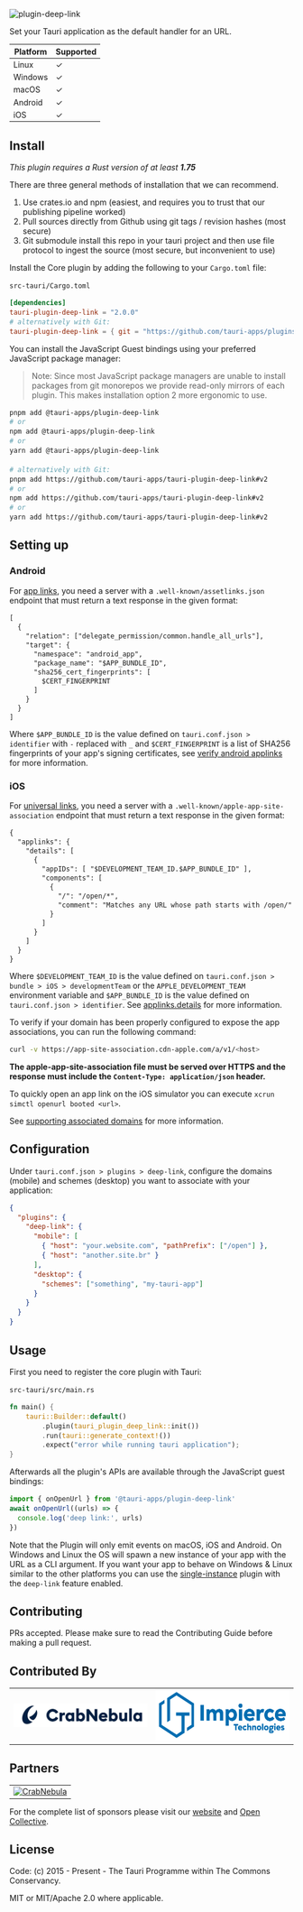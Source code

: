 ![plugin-deep-link](https://github.com/tauri-apps/plugins-workspace/raw/v2/plugins/deep-link/banner.png)

Set your Tauri application as the default handler for an URL.

| Platform | Supported |
| -------- | --------- |
| Linux    | ✓         |
| Windows  | ✓         |
| macOS    | ✓         |
| Android  | ✓         |
| iOS      | ✓         |

## Install

_This plugin requires a Rust version of at least **1.75**_

There are three general methods of installation that we can recommend.

1. Use crates.io and npm (easiest, and requires you to trust that our publishing pipeline worked)
2. Pull sources directly from Github using git tags / revision hashes (most secure)
3. Git submodule install this repo in your tauri project and then use file protocol to ingest the source (most secure, but inconvenient to use)

Install the Core plugin by adding the following to your `Cargo.toml` file:

`src-tauri/Cargo.toml`

```toml
[dependencies]
tauri-plugin-deep-link = "2.0.0"
# alternatively with Git:
tauri-plugin-deep-link = { git = "https://github.com/tauri-apps/plugins-workspace", branch = "v2" }
```

You can install the JavaScript Guest bindings using your preferred JavaScript package manager:

> Note: Since most JavaScript package managers are unable to install packages from git monorepos we provide read-only mirrors of each plugin. This makes installation option 2 more ergonomic to use.

```sh
pnpm add @tauri-apps/plugin-deep-link
# or
npm add @tauri-apps/plugin-deep-link
# or
yarn add @tauri-apps/plugin-deep-link

# alternatively with Git:
pnpm add https://github.com/tauri-apps/tauri-plugin-deep-link#v2
# or
npm add https://github.com/tauri-apps/tauri-plugin-deep-link#v2
# or
yarn add https://github.com/tauri-apps/tauri-plugin-deep-link#v2
```

## Setting up

### Android

For [app links](https://developer.android.com/training/app-links#android-app-links), you need a server with a `.well-known/assetlinks.json` endpoint that must return a text response in the given format:

```
[
  {
    "relation": ["delegate_permission/common.handle_all_urls"],
    "target": {
      "namespace": "android_app",
      "package_name": "$APP_BUNDLE_ID",
      "sha256_cert_fingerprints": [
        $CERT_FINGERPRINT
      ]
    }
  }
]
```

Where `$APP_BUNDLE_ID` is the value defined on `tauri.conf.json > identifier` with `-` replaced with `_` and `$CERT_FINGERPRINT` is a list of SHA256 fingerprints of your app's signing certificates, see [verify android applinks](https://developer.android.com/training/app-links/verify-android-applinks#web-assoc) for more information.

### iOS

For [universal links](https://developer.apple.com/documentation/xcode/allowing-apps-and-websites-to-link-to-your-content?language=objc), you need a server with a `.well-known/apple-app-site-association` endpoint that must return a text response in the given format:

```
{
  "applinks": {
    "details": [
      {
        "appIDs": [ "$DEVELOPMENT_TEAM_ID.$APP_BUNDLE_ID" ],
        "components": [
          {
            "/": "/open/*",
            "comment": "Matches any URL whose path starts with /open/"
          }
        ]
      }
    ]
  }
}
```

Where `$DEVELOPMENT_TEAM_ID` is the value defined on `tauri.conf.json > bundle > iOS > developmentTeam` or the `APPLE_DEVELOPMENT_TEAM` environment variable and `$APP_BUNDLE_ID` is the value defined on `tauri.conf.json > identifier`. See [applinks.details](https://developer.apple.com/documentation/bundleresources/applinks/details) for more information.

To verify if your domain has been properly configured to expose the app associations, you can run the following command:

```sh
curl -v https://app-site-association.cdn-apple.com/a/v1/<host>
```

**The apple-app-site-association file must be served over HTTPS and the response must include the `Content-Type: application/json` header.**

To quickly open an app link on the iOS simulator you can execute `xcrun simctl openurl booted <url>`.

See [supporting associated domains](https://developer.apple.com/documentation/xcode/supporting-associated-domains?language=objc) for more information.

## Configuration

Under `tauri.conf.json > plugins > deep-link`, configure the domains (mobile) and schemes (desktop) you want to associate with your application:

```json
{
  "plugins": {
    "deep-link": {
      "mobile": [
        { "host": "your.website.com", "pathPrefix": ["/open"] },
        { "host": "another.site.br" }
      ],
      "desktop": {
        "schemes": ["something", "my-tauri-app"]
      }
    }
  }
}
```

## Usage

First you need to register the core plugin with Tauri:

`src-tauri/src/main.rs`

```rust
fn main() {
    tauri::Builder::default()
        .plugin(tauri_plugin_deep_link::init())
        .run(tauri::generate_context!())
        .expect("error while running tauri application");
}
```

Afterwards all the plugin's APIs are available through the JavaScript guest bindings:

```javascript
import { onOpenUrl } from '@tauri-apps/plugin-deep-link'
await onOpenUrl((urls) => {
  console.log('deep link:', urls)
})
```

Note that the Plugin will only emit events on macOS, iOS and Android. On Windows and Linux the OS will spawn a new instance of your app with the URL as a CLI argument. If you want your app to behave on Windows & Linux similar to the other platforms you can use the [single-instance](../single-instance/) plugin with the `deep-link` feature enabled.

## Contributing

PRs accepted. Please make sure to read the Contributing Guide before making a pull request.

## Contributed By

<table>
  <tbody>
    <tr>
      <td align="center" valign="middle">
        <a href="https://crabnebula.dev" target="_blank">
          <img src="contributors/crabnebula.svg" alt="CrabNebula" width="283">
        </a>
      </td>
      <td align="center" valign="middle">
        <a href="https://impierce.com" target="_blank">
            <img src="contributors/impierce.svg" alt="Impierce" width="283" height="90">
        </a>
      </td>
    </tr>
  </tbody>
</table>

## Partners

<table>
  <tbody>
    <tr>
      <td align="center" valign="middle">
        <a href="https://crabnebula.dev" target="_blank">
          <img src="https://github.com/tauri-apps/plugins-workspace/raw/v2/.github/sponsors/crabnebula.svg" alt="CrabNebula" width="283">
        </a>
      </td>
    </tr>
  </tbody>
</table>

For the complete list of sponsors please visit our [website](https://tauri.app#sponsors) and [Open Collective](https://opencollective.com/tauri).

## License

Code: (c) 2015 - Present - The Tauri Programme within The Commons Conservancy.

MIT or MIT/Apache 2.0 where applicable.
